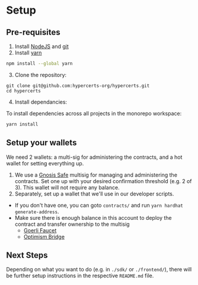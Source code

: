 # Setup

## Pre-requisites

1. Install [NodeJS](https://nodejs.org/en/) and [git](https://git-scm.com/)
2. Install [yarn](https://classic.yarnpkg.com/)

```sh
npm install --global yarn
```

3. Clone the repository:

```
git clone git@github.com:hypercerts-org/hypercerts.git
cd hypercerts
```

4. Install dependancies:

To install dependencies across all projects in the monorepo workspace:

```sh
yarn install
```

## Setup your wallets

We need 2 wallets: a multi-sig for administering the contracts, and a hot wallet for setting everything up.

1. We use a [Gnosis Safe](https://app.safe.global/) multisig for managing and administering the contracts. Set one up with your desired confirmation threshold (e.g. 2 of 3). This wallet will not require any balance.
2. Separately, set up a wallet that we'll use in our developer scripts.

- If you don't have one, you can goto `contracts/` and run `yarn hardhat generate-address`.
- Make sure there is enough balance in this account to deploy the contract and transfer ownership to the multisig
  - [Goerli Faucet](https://goerlifaucet.com/)
  - [Optimism Bridge](https://app.optimism.io/bridge/deposit)

## Next Steps

Depending on what you want to do (e.g. in `./sdk/` or `./frontend/`), there will be further setup instructions in the respective `README.md` file.
